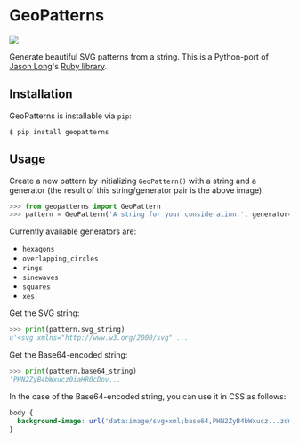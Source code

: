 GeoPatterns
===========

![](https://f.cloud.github.com/assets/1258/2056725/ede0785e-8aea-11e3-9e1e-45931b6e1c83.png)

Generate beautiful SVG patterns from a string. This is a Python-port of
[Jason Long][1]'s [Ruby library][2].

[1]: https://github.com/jasonlong/
[2]: https://github.com/jasonlong/geopatterns/

Installation
------------

GeoPatterns is installable via `pip`:

```shell
$ pip install geopatterns
```

Usage
-----

Create a new pattern by initializing `GeoPattern()` with a string and a
generator (the result of this string/generator pair is the above image).

```python
>>> from geopatterns import GeoPattern
>>> pattern = GeoPattern('A string for your consideration.', generator='xes')
```

Currently available generators are:

* `hexagons`
* `overlapping_circles`
* `rings`
* `sinewaves`
* `squares`
* `xes`

Get the SVG string:

```python
>>> print(pattern.svg_string)
u'<svg xmlns="http://www.w3.org/2000/svg" ...
```

Get the Base64-encoded string:

```python
>>> print(pattern.base64_string)
'PHN2ZyB4bWxucz0iaHR0cDov...
```

In the case of the Base64-encoded string, you can use it in CSS as follows:

```css
body {
  background-image: url('data:image/svg+xml;base64,PHN2ZyB4bWxucz...zdmc+');
}
```
